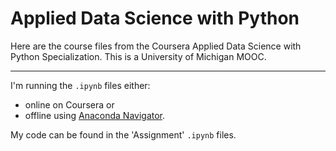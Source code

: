 # Applied Data Science with Python

Here are the course files from the Coursera Applied Data Science with Python Specialization. This is a University of Michigan MOOC.

---

I'm running the `.ipynb` files either:
* online on Coursera or
* offline using [Anaconda Navigator](https://docs.anaconda.com/anaconda/navigator/).

My code can be found in the 'Assignment' `.ipynb` files.
